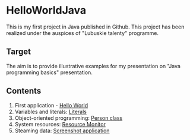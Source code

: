 # HelloWorldJava
This is my first project in Java published in Github. This project has been realized under the auspices of "Lubuskie talenty" programme.

## Target
The aim is to provide illustrative examples for my presentation on "Java programming basics" presentation.

## Contents
1. First application - [Hello World](https://github.com/robmar6363/HelloWorldJava/blob/main/HelloWorldJava/src/HelloWorldJava.java)
2. Variables and literals: [Literals](https://github.com/robmar6363/HelloWorldJava/blob/main/HelloWorldJava/src/edu/hippie/examples/Literals.java)
3. Object-oriented programming: [Person class](https://github.com/robmar6363/HelloWorldJava/blob/main/HelloWorldJava/src/edu/hippie/examples/Person.java)
4. System resources: [Resource Monitor](https://github.com/robmar6363/HelloWorldJava/blob/main/HelloWorldJava/src/edu/hippie/examples/ResourceMonitor.java)
5. Steaming data:  [Screenshot application](https://github.com/robmar6363/HelloWorldJava/blob/main/HelloWorldJava/src/edu/hippie/examples/Screen2Image.java)
